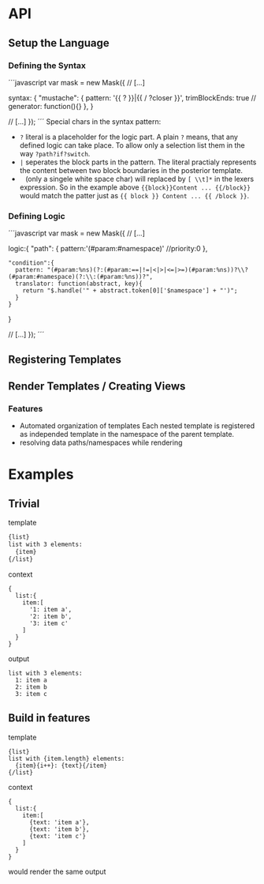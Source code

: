 # API
## Setup the Language
### Defining the Syntax
´´´javascript
var mask = new Mask({
  // [...]
  
  syntax: {
    "mustache":  {
      pattern: '{{ ? }}|{{ / ?closer }}',
      trimBlockEnds: true
      // generator: function(){}
    },
  }
  
  // [...]
});
´´´
Special chars in the syntax pattern:
- `?` literal is a placeholder for the logic part. A plain `?` means, that any defined logic can take place. To allow only a selection list them in the way `?path?if?switch`.
- `|` seperates the block parts in the pattern. The literal practialy represents the content between two block boundaries in the posterior template.
- ` ` (only a singele white space char) will replaced by `[ \\t]*` in the lexers expression. So in the example above `{{block}}Content ... {{/block}}` would match the patter just as `{{ block }} Content ... {{ /block }}`.

### Defining Logic
´´´javascript
var mask = new Mask({
  // [...]
  
  logic:{
    "path": {
      pattern:'(#param:#namespace)'
      //priority:0
    },

    "condition":{
      pattern: "(#param:%ns)(?:(#param:==|!=|<|>|<=|>=)(#param:%ns))?\\?(#param:#namespace)(?:\\:(#param:%ns))?",
      translator: function(abstract, key){
        return "$.handle('" + abstract.token[0]['$namespace'] + "')";
      }
    }
  }
  
  // [...]
});
´´´
## Registering Templates
## Render Templates / Creating Views
### Features
* Automated organization of templates
  Each nested template is registered as independed template in the namespace of the parent template.
* resolving data paths/namespaces while rendering

# Examples
## Trivial
template
```mustache
{list}
list with 3 elements:
  {item}
{/list}
```
context
```
{
  list:{
    item:[
      '1: item a',
      '2: item b',
      '3: item c'
    ]
  }
}
```
output
```
list with 3 elements:
  1: item a
  2: item b
  3: item c
```

## Build in features
template
```
{list}
list with {item.length} elements:
  {item}{i++}: {text}{/item}
{/list}
```
context
```
{
  list:{
    item:[
      {text: 'item a'},
      {text: 'item b'},
      {text: 'item c'}
    ]
  }
}
```
would render the same output
